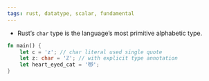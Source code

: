 ```yaml
---
tags: rust, datatype, scalar, fundamental
---
```


- Rust’s `char` type is the language’s most primitive alphabetic type.

```rust
fn main() {
    let c = 'z'; // char literal used single quote
    let z: char = 'ℤ'; // with explicit type annotation
    let heart_eyed_cat = '😻';
}
```